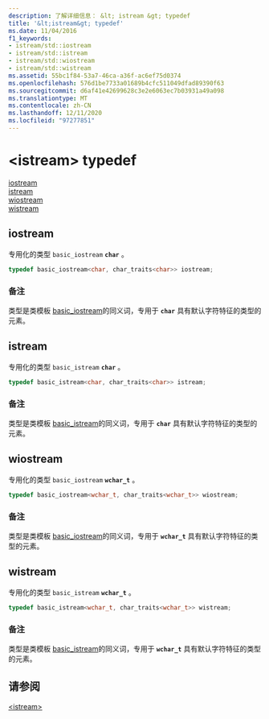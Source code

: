 ```yaml
---
description: 了解详细信息： &lt; istream &gt; typedef
title: '&lt;istream&gt; typedef'
ms.date: 11/04/2016
f1_keywords:
- istream/std::iostream
- istream/std::istream
- istream/std::wiostream
- istream/std::wistream
ms.assetid: 55bc1f84-53a7-46ca-a36f-ac6ef75d0374
ms.openlocfilehash: 576d1be7733a01689b4cfc511049dfad89390f63
ms.sourcegitcommit: d6af41e42699628c3e2e6063ec7b03931a49a098
ms.translationtype: MT
ms.contentlocale: zh-CN
ms.lasthandoff: 12/11/2020
ms.locfileid: "97277851"
---
```

# <a name="ltistreamgt-typedefs"></a>&lt;istream&gt; typedef

[iostream](#iostream)\
[istream](#istream)\
[wiostream](#wiostream)\
[wistream](#wistream)

## <a name="iostream"></a><a name="iostream"></a> iostream

专用化的类型 `basic_iostream` **`char`** 。

```cpp
typedef basic_iostream<char, char_traits<char>> iostream;
```

### <a name="remarks"></a>备注

类型是类模板 [basic_iostream](../standard-library/basic-iostream-class.md)的同义词，专用于 **`char`** 具有默认字符特征的类型的元素。

## <a name="istream"></a><a name="istream"></a> istream

专用化的类型 `basic_istream` **`char`** 。

```cpp
typedef basic_istream<char, char_traits<char>> istream;
```

### <a name="remarks"></a>备注

类型是类模板 [basic_istream](../standard-library/basic-istream-class.md)的同义词，专用于 **`char`** 具有默认字符特征的类型的元素。

## <a name="wiostream"></a><a name="wiostream"></a> wiostream

专用化的类型 `basic_iostream` **`wchar_t`** 。

```cpp
typedef basic_iostream<wchar_t, char_traits<wchar_t>> wiostream;
```

### <a name="remarks"></a>备注

类型是类模板 [basic_iostream](../standard-library/basic-iostream-class.md)的同义词，专用于 **`wchar_t`** 具有默认字符特征的类型的元素。

## <a name="wistream"></a><a name="wistream"></a> wistream

专用化的类型 `basic_istream` **`wchar_t`** 。

```cpp
typedef basic_istream<wchar_t, char_traits<wchar_t>> wistream;
```

### <a name="remarks"></a>备注

类型是类模板 [basic_istream](../standard-library/basic-istream-class.md)的同义词，专用于 **`wchar_t`** 具有默认字符特征的类型的元素。

## <a name="see-also"></a>请参阅

[\<istream>](../standard-library/istream.md)
